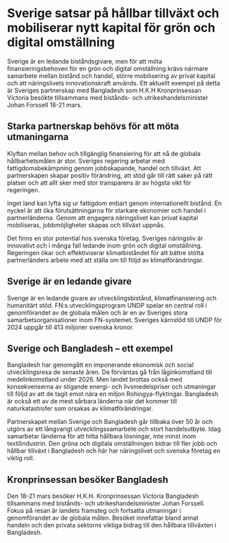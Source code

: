 # Sverige satsar på hållbar tillväxt och mobiliserar nytt kapital för grön och digital omställning

Sverige är en ledande biståndsgivare, men för att möta finansieringsbehoven för en grön och digital omställning krävs närmare samarbete mellan bistånd och handel, större mobilisering av privat kapital och att näringslivets innovationskraft används. Ett aktuellt exempel på detta är Sveriges partnerskap med Bangladesh som H.K.H Kronprinsessan Victoria besökte tillsammans med bistånds\- och utrikeshandelsminister Johan Forssell 18\-21 mars.


## Starka partnerskap behövs för att möta utmaningarna

Klyftan mellan behov och tillgänglig finansiering för att nå de globala hållbarhetsmålen är stor. Sveriges regering arbetar med fattigdomsbekämpning genom jobbskapande, handel och tillväxt. Att partnerskapen skapar positiv förändring, att stöd går till rätt saker på rätt platser och att allt sker med stor transparens är av högsta vikt för regeringen.

Inget land kan lyfta sig ur fattigdom enbart genom internationellt bistånd. En nyckel är att öka förutsättningarna för starkare ekonomier och handel i partnerländerna. Genom att engagera näringslivet kan privat kapital mobiliseras, jobbmöjligheter skapas och tillväxt uppnås.

Det finns en stor potential hos svenska företag. Sveriges näringsliv är innovativt och i många fall ledande inom grön och digital omställning. Regeringen ökar och effektiviserar klimatbiståndet för att bättre stötta partnerländers arbete med att ställa om till följd av klimatförändringar.

## Sverige är en ledande givare

Sverige är en ledande givare av utvecklingsbistånd, klimatfinansiering och humanitärt stöd. FN:s utvecklingsprogram UNDP spelar en central roll i genomförandet av de globala målen och är en av Sveriges stora samarbetsorganisationer inom FN\-systemet. Sveriges kärnstöd till UNDP för 2024 uppgår till 413 miljoner svenska kronor.

## Sverige och Bangladesh – ett exempel

Bangladesh har genomgått en imponerande ekonomisk och social utvecklingsresa de senaste åren. De förväntas gå från låginkomstland till medelinkomstland under 2026\. Men landet brottas också med konsekvenserna av stigande energi\- och livsmedelspriser och utmaningar till följd av att de tagit emot nära en miljon Rohingya\-flyktingar. Bangladesh är också ett av de mest sårbara länderna när det kommer till naturkatastrofer som orsakas av klimatförändringar.

Partnerskapet mellan Sverige och Bangladesh går tillbaka över 50 år och utgörs av ett långvarigt utvecklingssamarbete och stort handelsutbyte. Idag samarbetar länderna för att hitta hållbara lösningar, inte minst inom textilindustrin. Den gröna och digitala omställningen bidrar till fler jobb och hållbar tillväxt i Bangladesh och här har näringslivet och svenska företag en viktig roll.

## Kronprinsessan besöker Bangladesh

Den 18\-21 mars besöker H.K.H. Kronprinsessan Victoria Bangladesh tillsammans med bistånds\- och utrikeshandelsminister Johan Forssell. Fokus på resan är landets framsteg och fortsatta utmaningar i genomförandet av de globala målen. Besöket innefattar bland annat handeln och den privata sektorns viktiga bidrag till den hållbara tillväxten i Bangladesh.
